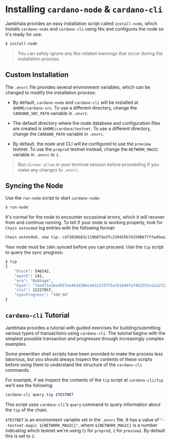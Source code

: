 # Installing `cardano-node` & `cardano-cli`

Jambhala provides an easy installation script called `install-node`, which installs `cardano-node` and `cardano-cli` using Nix and configures the node so it's ready for use:

```sh
$ install-node
```

>You can safely ignore any Nix-related warnings that occur during the installation process.

## Custom Installation
The `.envrc` file provides several environment variables, which can be changed to modify the installation process:

* By default, `cardano-node` and `cardano-cli` will be installed at `$HOME/cardano-src`. To use a different directory, change the `CARDANO_SRC_PATH` variable in `.envrc`.

* The default directory where the node database and configuration files are created is `$HOME/cardano/testnet`. To use a different directory, change the `CARDANO_PATH` variable in `.envrc`.

* By default, the node and CLI will be configured to use the `preview` testnet. To use the `preprod` testnet instead, change the `NETWORK_MAGIC` variable in `.envrc` to `1`.

>Run `direnv allow` in your terminal session before proceeding if you make any changes to `.envrc`.

## Syncing the Node
Use the `run-node` script to start `cardano-node`:

```sh
$ run-node
```

It's normal for the node to encounter occasional errors, which it will recover from and continue running. To tell if your node is working properly, look for `Chain extended` log entries with the following format:

```sh
Chain extended, new tip: c472036b83c119b875e3fc230435b741598677ffa45ea3ad8ad9cda3f70a872d at slot 12227931
```

Your node must be `100%` synced before you can proceed. Use the `tip` script to query the sync progress:

```sh
$ tip
{
    "block": 546242,
    "epoch": 141,
    "era": "Babbage",
    "hash": "7ee471e26ed927ae463d386cdd322fd7f3afb18d0fef462255ce2a2f221d7112",
    "slot": 12227857,
    "syncProgress": "100.00"
}
```

## `cardano-cli` Tutorial
Jambhala provides a tutorial with guided exercises for building/submitting various types of transactions using `cardano-cli`. The tutorial begins with the simplest possible transaction and progresses through increasingly complex examples.

Some prewritten shell scripts have been provided to make the process less laborious, but you should always inspect the contents of these scripts before using them to understand the structure of the `cardano-cli` commands.

For example, if we inspect the contents of the `tip` script at `cardano-cli/tip` we'll see the following:

```sh
cardano-cli query tip $TESTNET
```

This script uses `cardano-cli`'s `query` command to query information about the `tip` of the chain.

`$TESTNET` is an environment variable set in the `.envrc` file. It has a value of `"--testnet-magic ${NETWORK_MAGIC}"`, where `${NETWORK_MAGIC}` is a number indicating which testnet we're using (`1` for `preprod`, `2` for `preview`). By default this is set to `2`.
